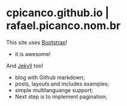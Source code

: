 # cpicanco.github.io | rafael.picanco.nom.br

This site uses [Bootstrap](http://getbootstrap.com/)!
 - it is awesome!

And [Jekyll](http://jekyllrb.com/) too!
 - blog with Github markdown;
 - posts, layouts and includes examples;
 - simple multilanguange support;
 - Next step is to implement pagination;
